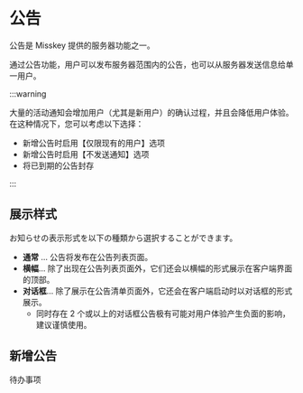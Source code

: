 # 公告

公告是 Misskey 提供的服务器功能之一。

通过公告功能，用户可以发布服务器范围内的公告，也可以从服务器发送信息给单一用户。

:::warning

大量的活动通知会增加用户（尤其是新用户）的确认过程，并且会降低用户体验。在这种情况下，您可以考虑以下选择：

- 新增公告时启用【仅限现有的用户】选项
- 新增公告时启用【不发送通知】选项
- 将已到期的公告封存

:::

## 展示样式

お知らせの表示形式を以下の種類から選択することができます。

- **通常** ... 公告将发布在公告列表页面。
- **横幅**… 除了出现在公告列表页面外，它们还会以横幅的形式展示在客户端界面的顶部。
- **对话框**… 除了展示在公告清单页面外，它还会在客户端启动时以对话框的形式展示。
  - 同时存在 2 个或以上的对话框公告极有可能对用户体验产生负面的影响，建议谨慎使用。

## 新增公告

待办事项
